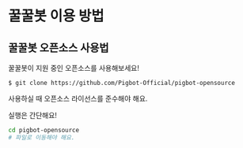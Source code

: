 # 꿀꿀봇 이용 방법

## 꿀꿀봇 오픈소스 사용법

꿀꿀봇이 지원 중인 오픈소스를 사용해보세요!

```
$ git clone https://github.com/Pigbot-Official/pigbot-opensource
```

사용하실 때 오픈소스 라이선스를 준수해야 해요.

실행은 간단해요!

```bash
cd pigbot-opensource
# 파일로 이동해야 해요.

```
